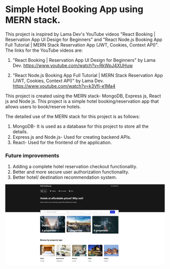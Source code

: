 # Simple Hotel Booking App using MERN stack.
This project is inspired by Lama Dev's YouTube videos "React Booking | Reservation App UI Design for Beginners" and "React Node.js Booking App Full Tutorial | MERN Stack Reservation App (JWT, Cookies, Context API)". The links for the YouTube videos are:

1. "React Booking | Reservation App UI Design for Beginners" by Lama Dev.
    https://www.youtube.com/watch?v=RkWpJ4XUHuw

2. "React Node.js Booking App Full Tutorial | MERN Stack Reservation App (JWT, Cookies, Context API)" by Lama Dev.
    https://www.youtube.com/watch?v=k3Vfj-e1Ma4

This project is created using the MERN stack- MongoDB, Express js, React js and Node js. This project is a simple hotel booking/reservation app that allows users to book/reserve hotels. 

The detailed use of the MERN stack for this project is as follows:
1. MongoDB- It is used as a database for this project to store all the details.
2. Express.js and Node.js- Used for creating backend APIs.
3. React- Used for the frontend of the application.

### Future improvements
1. Adding a complete hotel reservation checkout functionality.
2. Better and more secure user authorization functionality.
3. Better hotel/ destination recommendation system.

![project demo](project-demo.JPG)
